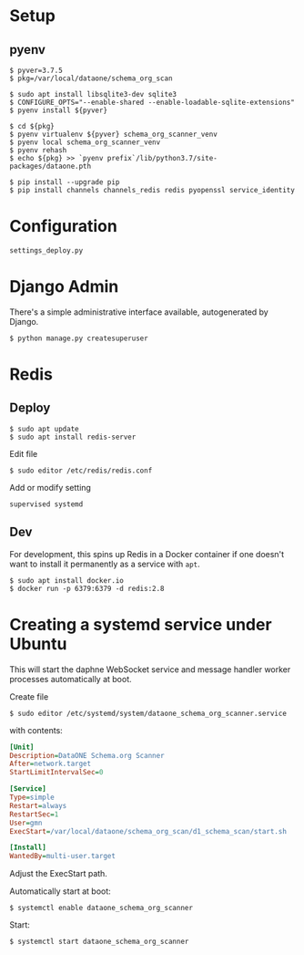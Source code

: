 # Setup

## pyenv

    $ pyver=3.7.5
    $ pkg=/var/local/dataone/schema_org_scan
    
    $ sudo apt install libsqlite3-dev sqlite3
    $ CONFIGURE_OPTS="--enable-shared --enable-loadable-sqlite-extensions"
    $ pyenv install ${pyver}

    $ cd ${pkg}
    $ pyenv virtualenv ${pyver} schema_org_scanner_venv
    $ pyenv local schema_org_scanner_venv
    $ pyenv rehash
    $ echo ${pkg} >> `pyenv prefix`/lib/python3.7/site-packages/dataone.pth

    $ pip install --upgrade pip
    $ pip install channels channels_redis redis pyopenssl service_identity

# Configuration

    settings_deploy.py
    

# Django Admin

There's a simple administrative interface available, autogenerated by Django. 
 
    $ python manage.py createsuperuser

# Redis

## Deploy

    $ sudo apt update
    $ sudo apt install redis-server

Edit file

    $ sudo editor /etc/redis/redis.conf

Add or modify setting

    supervised systemd

## Dev

For development, this spins up Redis in a Docker container if one doesn't want to install it permanently as a service with `apt`.

    $ sudo apt install docker.io
    $ docker run -p 6379:6379 -d redis:2.8

# Creating a systemd service under Ubuntu

This will start the daphne WebSocket service and message handler worker processes automatically at boot.  

Create file

    $ sudo editor /etc/systemd/system/dataone_schema_org_scanner.service

with contents:

```ini
[Unit]
Description=DataONE Schema.org Scanner
After=network.target
StartLimitIntervalSec=0

[Service]
Type=simple
Restart=always
RestartSec=1
User=gmn
ExecStart=/var/local/dataone/schema_org_scan/d1_schema_scan/start.sh

[Install]
WantedBy=multi-user.target
```

Adjust the ExecStart path.

Automatically start at boot:

    $ systemctl enable dataone_schema_org_scanner

Start:

    $ systemctl start dataone_schema_org_scanner

